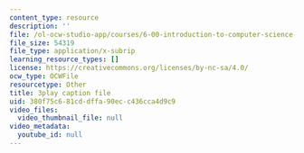 ```yaml
---
content_type: resource
description: ''
file: /ol-ocw-studio-app/courses/6-00-introduction-to-computer-science-and-programming-fall-2008/380f75c681cddffa90ecc436cca4d9c9_SuOIpJnn888.srt
file_size: 54319
file_type: application/x-subrip
learning_resource_types: []
license: https://creativecommons.org/licenses/by-nc-sa/4.0/
ocw_type: OCWFile
resourcetype: Other
title: 3play caption file
uid: 380f75c6-81cd-dffa-90ec-c436cca4d9c9
video_files:
  video_thumbnail_file: null
video_metadata:
  youtube_id: null
---
```

